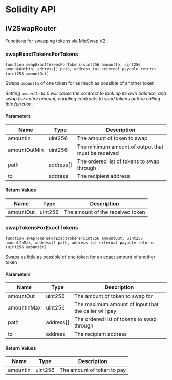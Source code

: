 # Solidity API

## IV2SwapRouter

Functions for swapping tokens via MieSwap V2

### swapExactTokensForTokens

```solidity
function swapExactTokensForTokens(uint256 amountIn, uint256 amountOutMin, address[] path, address to) external payable returns (uint256 amountOut)
```

Swaps `amountIn` of one token for as much as possible of another token

_Setting `amountIn` to 0 will cause the contract to look up its own balance,
and swap the entire amount, enabling contracts to send tokens before calling this function._

#### Parameters

| Name         | Type      | Description                                        |
| ------------ | --------- | -------------------------------------------------- |
| amountIn     | uint256   | The amount of token to swap                        |
| amountOutMin | uint256   | The minimum amount of output that must be received |
| path         | address[] | The ordered list of tokens to swap through         |
| to           | address   | The recipient address                              |

#### Return Values

| Name      | Type    | Description                      |
| --------- | ------- | -------------------------------- |
| amountOut | uint256 | The amount of the received token |

### swapTokensForExactTokens

```solidity
function swapTokensForExactTokens(uint256 amountOut, uint256 amountInMax, address[] path, address to) external payable returns (uint256 amountIn)
```

Swaps as little as possible of one token for an exact amount of another token

#### Parameters

| Name        | Type      | Description                                          |
| ----------- | --------- | ---------------------------------------------------- |
| amountOut   | uint256   | The amount of token to swap for                      |
| amountInMax | uint256   | The maximum amount of input that the caller will pay |
| path        | address[] | The ordered list of tokens to swap through           |
| to          | address   | The recipient address                                |

#### Return Values

| Name     | Type    | Description                |
| -------- | ------- | -------------------------- |
| amountIn | uint256 | The amount of token to pay |
